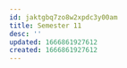 ```yaml
---
id: jaktgbq7zo8w2xpdc3y00am
title: Semester 11
desc: ''
updated: 1666861927612
created: 1666861927612
---
```

